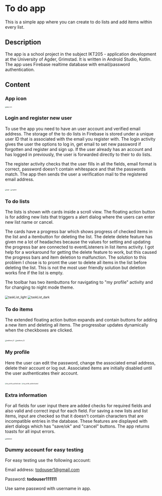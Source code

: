 # To do app

This is a simple app where you can create to do lists and add items within every list.



## Description

The app is a school project in the subject IKT205 - application development at the University of Agder, Grimstad. It is written in Android Studio, Kotlin. The app uses Firebase realtime database with email/password authentication.



## Content

### App icon



<img src=".\screenshots\app_icon.jpg" alt="app_icon" style="zoom:30%;" /> 



### Login and register new user

To use the app you need to have an user account and verified email address. The storage of the to do lists in Firebase is stored under a unique user ID that is associated with the email you register with. The login activity gives the user the options to log in, get email to set new password if forgotten and register and sign up. If the user already has an account and has logged in previously, the user is forwarded directly to their to do lists.

The register activity checks that the user fills in all the fields, email format is correct, password doesn't contain whitespace and that the passwords match.   The app then sends the user a verification mail to the registered email address.

<img src=".\screenshots\login.jpg" alt="login" style="zoom:30%;" /> <img src=".\screenshots\register.jpg" alt="register" style="zoom:30%;" />



### To do lists

The lists is shown with cards inside a scroll view. The floating action button is for adding new lists that triggers a alert dialog where the users can enter new list name or cancel.

The cards have a progress bar which shows progress of checked items in the list and a itembutton for deleting the list. The delete delete feature has given me a lot of headaches because the values for setting and updating the progress bar are connected to eventListeners in list items activity. I got help for a workaround for getting the delete feature to work, but this caused the progress bars and item deletion to malfunction. The solution to this problem I chose is to promt the user to delete all items in the list before deleting the list. This is not the most user friendly solution but deletion works fine if the list is empty.

The toolbar has two itembuttons for navigating to "my profile" activity and for changing to night mode theme.

<img src=".\screenshots\taskList_light.jpg" alt="taskList_light" style="zoom:70%;" /> <img src=".\screenshots\taskList_dark.jpg" alt="taskList_dark" style="zoom:70%;" />



### To do items

The extended floating action button expands and contain buttons for adding a new item and deleting all items. The progressbar updates dynamically when the checkboxes are clicked.

<img src=".\screenshots\taskItems_light.jpg" alt="taskItems_01" style="zoom:30%;" /> <img src=".\screenshots\taskItems_light_fab.jpg" alt="taskItems_02" style="zoom:30%;" />



### My profile

Here the user can edit the password, change the associated email address, delete their account or log out. Associated items are initially disabled until the user authenticates their account.

<img src=".\screenshots\my_profile_authenticate.jpg" alt="my_profile_authenticate" style="zoom:30%;" /> <img src=".\screenshots\my_profile_authenticated.jpg" alt="my_profile_authenticated" style="zoom:30%;" />



### Extra information

For all fields for user input there are added checks for required fields and also valid and correct input for each field. For saving a new lists and list items, input are checked so that it doesn't contain characters that are incompatible entries in the database. These features are displayed with alert dialogs which has "save/ok" and "cancel" buttons. The app returns toasts for all input errors.

<img src=".\screenshots\database.jpg" alt="database" style="zoom:30%;" /> 



### Dummy account for easy testing

For easy testing use the following account:

Email address:	todouser1@gmail.com

Password:			**todouser111111**

Use same password with username in app.




